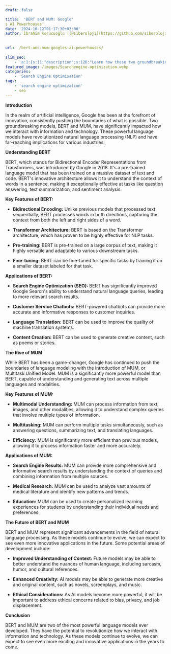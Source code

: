 ```yaml
---
draft: false

title:  'BERT and MUM: Google'
s AI Powerhouses'
date: '2024-10-12T01:17:30+03:00'
author: İbrahim Korucuoğlu ([@siberoloji](https://github.com/siberoloji))
 
 
url:  /bert-and-mum-googles-ai-powerhouses/
 
slim_seo:
    - 'a:1:{s:11:"description";s:126:"Learn how these two groundbreaking models, BERT and MUM language models have revolutionized natural language processing (NLP).";}'
featured_image: /images/Searchengine-optimization.webp
categories:
    - 'Search Engine Optimisation'
tags:
    - 'search engine optimization'
    - seo
---
```



**Introduction**



In the realm of artificial intelligence, Google has been at the forefront of innovation, consistently pushing the boundaries of what is possible. Two groundbreaking models, BERT and MUM, have significantly impacted how we interact with information and technology. These powerful language models have revolutionized natural language processing (NLP) and have far-reaching implications for various industries.



**Understanding BERT**



BERT, which stands for Bidirectional Encoder Representations from Transformers, was introduced by Google in 2018. It's a pre-trained language model that has been trained on a massive dataset of text and code. BERT's innovative architecture allows it to understand the context of words in a sentence, making it exceptionally effective at tasks like question answering, text summarization, and sentiment analysis.



**Key Features of BERT:**


* **Bidirectional Encoding:** Unlike previous models that processed text sequentially, BERT processes words in both directions, capturing the context from both the left and right sides of a word.

* **Transformer Architecture:** BERT is based on the Transformer architecture, which has proven to be highly effective for NLP tasks.

* **Pre-training:** BERT is pre-trained on a large corpus of text, making it highly versatile and adaptable to various downstream tasks.

* **Fine-tuning:** BERT can be fine-tuned for specific tasks by training it on a smaller dataset labeled for that task.




**Applications of BERT:**


* **Search Engine Optimization (SEO):** BERT has significantly improved Google Search's ability to understand natural language queries, leading to more relevant search results.

* **Customer Service Chatbots:** BERT-powered chatbots can provide more accurate and informative responses to customer inquiries.

* **Language Translation:** BERT can be used to improve the quality of machine translation systems.

* **Content Creation:** BERT can be used to generate creative content, such as poems or stories.




**The Rise of MUM**



While BERT has been a game-changer, Google has continued to push the boundaries of language modeling with the introduction of MUM, or Multitask Unified Model. MUM is a significantly more powerful model than BERT, capable of understanding and generating text across multiple languages and modalities.



**Key Features of MUM:**


* **Multimodal Understanding:** MUM can process information from text, images, and other modalities, allowing it to understand complex queries that involve multiple types of information.

* **Multitasking:** MUM can perform multiple tasks simultaneously, such as answering questions, summarizing text, and translating languages.

* **Efficiency:** MUM is significantly more efficient than previous models, allowing it to process information faster and more accurately.




**Applications of MUM:**


* **Search Engine Results:** MUM can provide more comprehensive and informative search results by understanding the context of queries and combining information from multiple sources.

* **Medical Research:** MUM can be used to analyze vast amounts of medical literature and identify new patterns and trends.

* **Education:** MUM can be used to create personalized learning experiences for students by understanding their individual needs and preferences.   




**The Future of BERT and MUM**



BERT and MUM represent significant advancements in the field of natural language processing. As these models continue to evolve, we can expect to see even more innovative applications in the future. Some potential areas of development include:


* **Improved Understanding of Context:** Future models may be able to better understand the nuances of human language, including sarcasm, humor, and cultural references.

* **Enhanced Creativity:** AI models may be able to generate more creative and original content, such as novels, screenplays, and music.

* **Ethical Considerations:** As AI models become more powerful, it will be important to address ethical concerns related to bias, privacy, and job displacement.




**Conclusion**



BERT and MUM are two of the most powerful language models ever developed. They have the potential to revolutionize how we interact with information and technology. As these models continue to evolve, we can expect to see even more exciting and innovative applications in the years to come.
